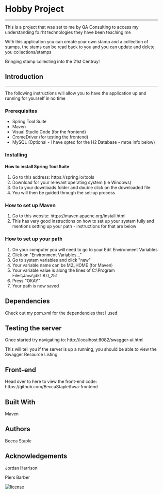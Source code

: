 <h1>Hobby Project</h1>
<hr>
<p>This is a project that was set to me by QA Consulting to access my understanding fo rht technologies they have been teaching me</p>
<p>With this application you can create your own stamp and a collection of stamps, the stams can be read back to you and you can update and delete you collections/stamps</p>

<p>Bringing stamp collecting into the 21st Centruy!</p>

<h2>Introduction</h2>
<hr>
<p>The following instructions will allow you to have the application up and running for yourself in no time</p>

<h3>Prerequisites</h3>
<ul>
<li>Spring Tool Suite</li>
<li>Maven</li>
<li>Visual Studio Code (for the frontend)</li>
<li>CromeDriver (for testing the frontend)</li>
<li>MySQL (Optional - I have opted for the H2 Database - mroe info below)</li>
</ul>

<h3>Installing</h3>

<h4>How to install Spring Tool Suite</h4>
<ol>
<li>Go to this address: https://spring.io/tools</li>
<li>Download for your relevant operating system (i.e Windows)</li>
<li>Go to your downloads folder and double click on the downloaded file</li>
<li>You will then be guided through the set-up process</li>
</ol>

<h3>How to set up Maven</h3>
<ol>
<li>Go to this website: https://maven.apache.org/install.html</li>
<li>This has very good instructions on how to set up your system fully and mentions setting up your path - instructions for that are below</li>
</ol>

<h3>How to set up your path</h3>
<ol>
<li>On your computer you will need to go to your Edit Environment Variables</li>
<li>Click on "Environment Variables..."</li>
<li>Go to system variables and click "new"</li>
<li>Your variable name can be M2_HOME (for Maven)</li>
<li>Your variable value is along the lines of C:\Program Files\Java\jdk1.8.0_251</li>
<li>Press "OKAY"</li>
<li>Your path is now saved</li>
</ol>

<h2>Dependencies</h2>
<p>Check out my pom.xml for the dependencies that I used</p>

<h2>Testing the server</h2>
<p>Once started try navigating to: http://localhost:8082/swagger-ui.html</p>
<p>This will tell you if the server is up a running, you should be able to view the Swagger Resource Listing</p>

<h2>Front-end</h2>
<p>Head over to here to view the front-end code: https://github.com/BeccaStaple/hwa-frontend</p>

<h2>Built With</h2>
<p>Maven</p>

<h2>Authors</h2>
<p>Becca Staple</p>

<h2>Acknowledgements</h2>
<p>Jordan Harrison</p>
<p>Piers Barber</p>



[![license](https://img.shields.io/github/license/DAVFoundation/captain-n3m0.svg?style=flat-square)](https://github.com/DAVFoundation/captain-n3m0/blob/master/LICENSE)

